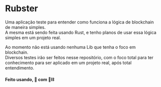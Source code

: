 # Rubster

Uma aplicação teste para entender como funciona a lógica de blockchain de maneira simples.<br/>
A mesma está sendo feita usando Rust, e tenho planos de usar essa lógica simples em um projeto real.

Ao momento não está usando nenhuma Lib que tenha o foco em blockchain.<br/>
Diversos testes irão ser feitos nesse repositório, com o foco total para ter conhecimento para ser aplicado em um projeto real, após total entendimento.

#### Feito usando, 🦀 com 🧱⛓️
